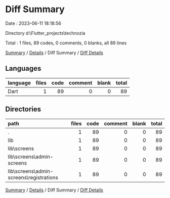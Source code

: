 # Diff Summary

Date : 2023-06-11 18:18:56

Directory d:\\Flutter_projects\\technozia

Total : 1 files,  89 codes, 0 comments, 0 blanks, all 89 lines

[Summary](results.md) / [Details](details.md) / Diff Summary / [Diff Details](diff-details.md)

## Languages
| language | files | code | comment | blank | total |
| :--- | ---: | ---: | ---: | ---: | ---: |
| Dart | 1 | 89 | 0 | 0 | 89 |

## Directories
| path | files | code | comment | blank | total |
| :--- | ---: | ---: | ---: | ---: | ---: |
| . | 1 | 89 | 0 | 0 | 89 |
| lib | 1 | 89 | 0 | 0 | 89 |
| lib\\screens | 1 | 89 | 0 | 0 | 89 |
| lib\\screens\\admin-screens | 1 | 89 | 0 | 0 | 89 |
| lib\\screens\\admin-screens\\registrations | 1 | 89 | 0 | 0 | 89 |

[Summary](results.md) / [Details](details.md) / Diff Summary / [Diff Details](diff-details.md)